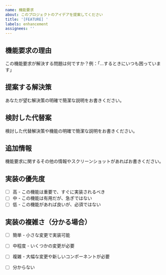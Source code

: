```yaml
---
name: 機能要求
about: このプロジェクトのアイデアを提案してください
title: '[FEATURE] '
labels: enhancement
assignees: ''
---
```


## 機能要求の理由
この機能要求が解決する問題は何ですか？例：「...するときにいつも困っています」

## 提案する解決策
あなたが望む解決策の明確で簡潔な説明をお書きください。

## 検討した代替案
検討した代替解決策や機能の明確で簡潔な説明をお書きください。

## 追加情報
機能要求に関するその他の情報やスクリーンショットがあればお書きください。

## 実装の優先度
- [ ] 高 - この機能は重要で、すぐに実装されるべき
- [ ] 中 - この機能は有用だが、急ぎではない
- [ ] 低 - この機能があれば良いが、必須ではない

## 実装の複雑さ（分かる場合）
- [ ] 簡単 - 小さな変更で実装可能
- [ ] 中程度 - いくつかの変更が必要
- [ ] 複雑 - 大幅な変更や新しいコンポーネントが必要
- [ ] 分からない

